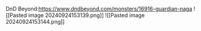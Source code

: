 DnD Beyond:https://www.dndbeyond.com/monsters/16916-guardian-naga
![[Pasted image 20240924153139.png]]
![[Pasted image 20240924153144.png]]